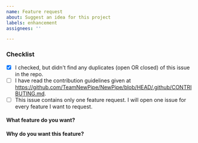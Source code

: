 ```yaml
---
name: Feature request
about: Suggest an idea for this project
labels: enhancement
assignees: ''

---
```

<!-- IF YOU DON'T FILL IN THE TEMPLATE PROPERLY, YOUR ISSUE IS LIABLE TO BE CLOSED. If you are currently unable to do so for any reason, open your issue some other time. We'll wait. -->


<!-- The comments between these brackets won't show up in the submitted issue (as you can see in the preview). -->

### Checklist
<!-- This checklist is COMPULSORY. The first box has been checked for you to show you how it is done. -->

- [x] I checked, but didn't find any duplicates (open OR closed) of this issue in the repo. <!-- Seriously, check. O_O -->
- [ ] I have read the contribution guidelines given at https://github.com/TeamNewPipe/NewPipe/blob/HEAD/.github/CONTRIBUTING.md.
- [ ] This issue contains only one feature request. I will open one issue for every feature I want to request.

#### What feature do you want?
<!-- Explain how you want the app's look or behavior to change to suit your needs. -->

#### Why do you want this feature?
<!-- Describe any problem or limitation you come across while using the app which would be solved by this feature. -->